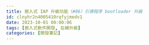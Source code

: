 ```yaml
---
title: 嵌入式 IAP 升級功能（#06）引導程序 bootloader 升級
id: clnyhr2n4005410rqfyjmedv1
date: 2023-10-01 00:00:06
tags: [嵌入式軟件開發, 在線升級]
categories: [開發筆記]
---
```

